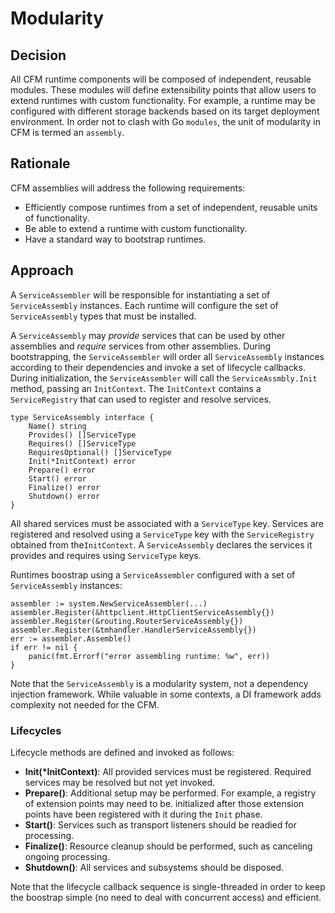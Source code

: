 # Modularity

## Decision

All CFM runtime components will be composed of independent, reusable modules. These modules will define extensibility
points that allow users to extend runtimes with custom functionality. For example, a runtime may be configured with
different storage backends based on its target deployment environment. In order not to clash with Go `modules`, the unit
of modularity in CFM is termed an `assembly`.

## Rationale

CFM assemblies will address the following requirements:

- Efficiently compose runtimes from a set of independent, reusable units of functionality.
- Be able to extend a runtime with custom functionality.
- Have a standard way to bootstrap runtimes.

## Approach

A `ServiceAssembler` will be responsible for instantiating a set of `ServiceAssembly` instances. Each runtime will
configure the set of `ServiceAssembly` types that must be installed.

A `ServiceAssembly` may _provide_ services that can be used by other assemblies and _require_ services from other
assemblies. During bootstrapping, the `ServiceAssembler` will order all `ServiceAssembly` instances according to their
dependencies and invoke a set of lifecycle callbacks. During initialization, the `ServiceAssembler` will call the
`ServiceAssmbly.Init` method, passing an `InitContext`. The `InitContext` contains a `ServiceRegistry` that can
used to register and resolve services.

```
type ServiceAssembly interface {
	Name() string
	Provides() []ServiceType
	Requires() []ServiceType
	RequiresOptional() []ServiceType
	Init(*InitContext) error
	Prepare() error
	Start() error
	Finalize() error
	Shutdown() error
}
```

All shared services must be associated with a `ServiceType` key. Services are registered and resolved using a
`ServiceType` key with the `ServiceRegistry` obtained from the`InitContext`. A `ServiceAssembly` declares the services
it provides and requires using `ServiceType` keys.

Runtimes boostrap using a `ServiceAssembler` configured with a set of `ServiceAssembly` instances:

```
assembler := system.NewServiceAssembler(...)
assembler.Register(&httpclient.HttpClientServiceAssembly{})
assembler.Register(&routing.RouterServiceAssembly{})
assembler.Register(&tmhandler.HandlerServiceAssembly{})
err := assembler.Assemble()
if err != nil {
    panic(fmt.Errorf("error assembling runtime: %w", err))
}
```

Note that the `ServiceAssembly` is a modularity system, not a dependency injection framework. While valuable in some
contexts, a DI framework adds complexity not needed for the CFM.

### Lifecycles

Lifecycle methods are defined and invoked as follows:

- **Init(*InitContext)**: All provided services must be registered. Required services may be resolved but not yet
  invoked.
- **Prepare()**: Additional setup may be performed. For example, a registry of extension points may need to be.
  initialized after those extension points have been registered with it during the `Init` phase.
- **Start()**: Services such as transport listeners should be readied for processing.
- **Finalize()**: Resource cleanup should be performed, such as canceling ongoing processing.
- **Shutdown()**: All services and subsystems should be disposed.

Note that the lifecycle callback sequence is single-threaded in order to keep the boostrap simple (no need to deal with
concurrent access) and efficient.  